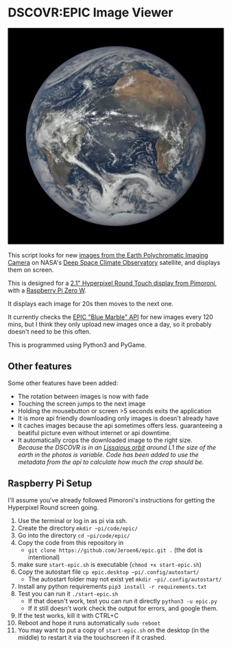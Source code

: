 
# DSCOVR:EPIC Image Viewer

![EPIC](./doc/img/epic_1b_20230219134053.jpg)

This script looks for new [images from the Earth Polychromatic Imaging Camera](https://epic.gsfc.nasa.gov/) on NASA's [Deep Space Climate Observatory](https://www.nesdis.noaa.gov/current-satellite-missions/currently-flying/dscovr-deep-space-climate-observatory) satellite, and displays them on screen.

This is designed for a [2.1" Hyperpixel Round Touch display from Pimoroni](https://shop.pimoroni.com/products/hyperpixel-round), with a [Raspberry Pi Zero W](https://www.raspberrypi.com/products/raspberry-pi-zero-w/).

It displays each image for 20s then moves to the next one.

It currently checks the [EPIC "Blue Marble" API](https://epic.gsfc.nasa.gov/about/api) for new images every 120 mins, but I think they only upload new images once a day, so it probably doesn't need to be this often.

This is programmed using Python3 and PyGame.

## Other features
Some other features have been added:

- The rotation between images is now with fade
- Touching the screen jumps to the next image
- Holding the mousebutton or screen >5 seconds exits the application
- It is more api friendly downloading only images is doesn't already have
- It caches images because the api sometimes offers less. guaranteeing a beatiful picture even without internet or api downtime.
- It automatically crops the downloaded image to the right size.  
*Because the DSCOVR is in an [Lissajous orbit](https://en.wikipedia.org/wiki/Lissajous_orbit) around L1 the size of the earth in the photos is variable. Code has been added to use the metadata from the api to calculate how much the crop should be.*

## Raspberry Pi Setup
I'll assume you've already followed Pimoroni's instructions for getting the Hyperpixel Round screen going.

1. Use the terminal or log in as pi via ssh.
1. Create the directory `mkdir ~pi/code/epic/`
1. Go into the directory `cd ~pi/code/epic/`
1. Copy the code from this repository in
	* `git clone https://github.com/Jeroen6/epic.git .` (the dot is intentional)
1. make sure `start-epic.sh` is executable (`chmod +x start-epic.sh`)
1. Copy the autostart file `cp epic.desktop ~pi/.config/autostart/`  
	* The autostart folder may not exist yet `mkdir ~pi/.config/autostart/`
1. Install any python requirements `pip3 install -r requirements.txt`
1. Test you can run it `./start-epic.sh`
	* If that doesn't work, test you can run it directly `python3 -u epic.py`
	* If it still doesn't work check the output for errors, and google them.
1. If the test works, kill it with CTRL+C
1. Reboot and hope it runs automatically `sudo reboot`
1. You may want to put a copy of `start-epic.sh` on the desktop (in the middle) to restart it via the touchscreen if it crashed.


